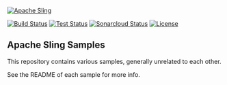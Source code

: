 [![Apache Sling](https://sling.apache.org/res/logos/sling.png)](https://sling.apache.org)

&#32;[![Build Status](https://ci-builds.apache.org/job/Sling/job/modules/job/sling-samples/job/master/badge/icon)](https://ci-builds.apache.org/job/Sling/job/modules/job/sling-samples/job/master/)&#32;[![Test Status](https://img.shields.io/jenkins/tests.svg?jobUrl=https://ci-builds.apache.org/job/Sling/job/modules/job/sling-samples/job/master/)](https://ci-builds.apache.org/job/Sling/job/modules/job/sling-samples/job/master/test/?width=800&height=600)&#32;[![Sonarcloud Status](https://sonarcloud.io/api/project_badges/measure?project=apache_sling-samples&metric=alert_status)](https://sonarcloud.io/dashboard?id=apache_sling-samples) [![License](https://img.shields.io/badge/License-Apache%202.0-blue.svg)](https://www.apache.org/licenses/LICENSE-2.0)

Apache Sling Samples
---

This repository contains various samples, generally unrelated to each other.

See the README of each sample for more info.
